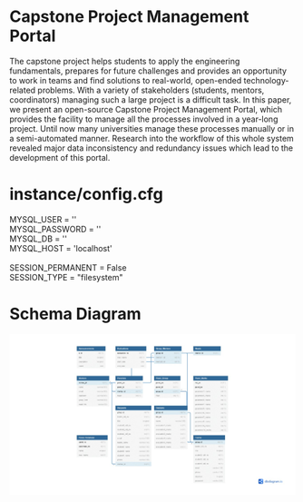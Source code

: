 # Capstone Project Management Portal

The capstone project helps students to apply the engineering fundamentals, prepares for future challenges and provides an opportunity to work in teams and find solutions to real-world, open-ended technology-related problems. With a variety of stakeholders (students, mentors, coordinators) managing such a large project is a difficult task. In this paper, we present an open-source Capstone Project Management Portal, which provides the facility to manage all the processes involved in a year-long project. Until now many universities manage these processes manually or in a semi-automated manner. Research into the workflow of this whole system revealed major data inconsistency and redundancy issues which lead to the development of this portal.

# instance/config.cfg<br/>
MYSQL_USER = ''<br/>
MYSQL_PASSWORD = ''<br/>
MYSQL_DB = ''<br/>
MYSQL_HOST = 'localhost'<br/>
<br/>
SESSION_PERMANENT = False<br/>
SESSION_TYPE = "filesystem"<br/>

# Schema Diagram
![alt text](https://github.com/aryamaan98/capstone-project-management-portal/blob/documentation/images/schema.jpeg)
